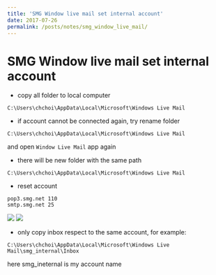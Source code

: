 ```yaml
---
title: 'SMG Window live mail set internal account'
date: 2017-07-26
permalink: /posts/notes/smg_window_live_mail/
---
```



# SMG Window live mail set internal account


* copy all folder to local computer
```
C:\Users\chchoi\AppData\Local\Microsoft\Windows Live Mail
```
* if account cannot be connected again, try rename folder

```
C:\Users\chchoi\AppData\Local\Microsoft\Windows Live Mail
```

and open ```Window Live Mail``` app again

* there will be new folder with the same path
```
C:\Users\chchoi\AppData\Local\Microsoft\Windows Live Mail
```

* reset account 
```
pop3.smg.net 110
smtp.smg.net 25
```
![](/images/window_live_mail/1.png)
![](/images/window_live_mail/2.png)

* only copy inbox respect to the same account, for example:
```
C:\Users\chchoi\AppData\Local\Microsoft\Windows Live Mail\smg_internal\Inbox
```
here smg_ineternal is my account name
